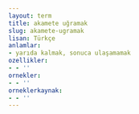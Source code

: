 ```yaml
---
layout: term
title: akamete uğramak
slug: akamete-ugramak
lisan: Türkçe
anlamlar:
- yarıda kalmak, sonuca ulaşamamak
ozellikler:
- - ''
ornekler:
- - ''
orneklerkaynak:
- - ''
---
```

